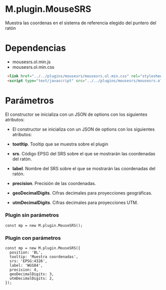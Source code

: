 # M.plugin.MouseSRS

Muestra las coordenas en el sistema de referencia elegido del puntero del ratón

# Dependencias

- mousesrs.ol.min.js
- mousesrs.ol.min.css


```html
 <link href="../../plugins/mousesrs/mousesrs.ol.min.css" rel="stylesheet" />
 <script type="text/javascript" src="../../plugins/mousesrs/mousesrs.ol.min.js"></script>
```


# Parámetros

El constructor se inicializa con un JSON de options con los siguientes atributos:

- El constructor se inicializa con un JSON de options con los siguientes atributos:

- **tootltip**. Tooltip que se muestra sobre el plugin
- **srs**. Código EPSG del SRS sobre el que se mostrarán las coordenadas del ratón.
- **label**. Nombre del SRS sobre el que se mostrarán las coordenadas del ratón.
- **precision**. Precisión de las coordenadas.
- **geoDecimalDigits**. Cifras decimales para proyecciones geográficas.
- **utmDecimalDigits**. Cifras decimales para proyecciones UTM.

### Plugin sin parámetros

```
const mp = new M.plugin.MouseSRS();
```
### Plugin con parámetros

```
const mp = new M.plugin.MouseSRS({
  position: 'BL',
  tooltip: 'Muestra coordenadas',
  srs: 'EPSG:4326',
  label: 'WGS84',
  precision: 4,
  geoDecimalDigits: 3,
  utmDecimalDigits: 2,
});
```


